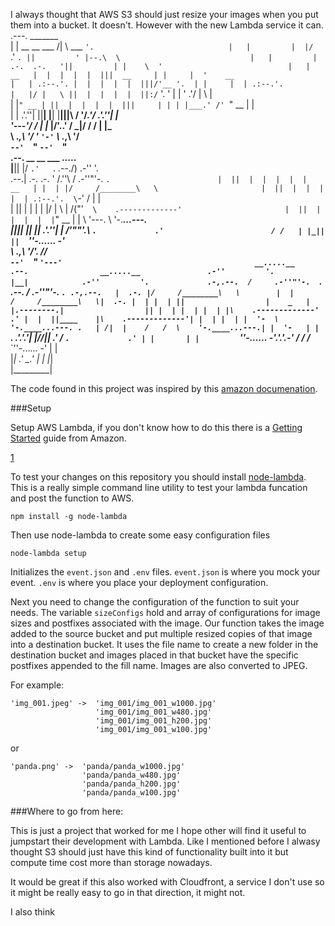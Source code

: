 I always thought that AWS S3 should just resize your images when you put them into a bucket. It doesn't. However with the new Lambda service it can.                                                                               
.---.                                   _______                                
|   |          __  __   ___   /|        \  ___ `'.                             
|   |         |  |/  `.'   `. ||         ' |--.\  \                            
|   |         |   .-.  .-.   '||         | |    \  '                           
|   |    __   |  |  |  |  |  |||  __     | |     |  '    __                    
|   | .:--.'. |  |  |  |  |  |||/'__ '.  | |     |  | .:--.'.                  
|   |/ |   \ ||  |  |  |  |  ||:/`  '. ' | |     ' .'/ |   \ |                 
|   |`" __ | ||  |  |  |  |  |||     | | | |___.' /' `" __ | |                 
|   | .'.''| ||__|  |__|  |__|||\    / '/_______.'/   .'.''| |                 
'---'/ /   | |_               |/\'..' / \_______|/   / /   | |_                
     \ \._,\ '/               '  `'-'`               \ \._,\ '/                
      `--'  `"                                        `--'  `"                 
.--. __  __   ___                          __.....__                           
|__||  |/  `.'   `.            .--./)  .-''         '.                         
.--.|   .-.  .-.   '          /.''\\  /     .-''"'-.  `.                       
|  ||  |  |  |  |  |    __   | |  | |/     /________\   \                      
|  ||  |  |  |  |  | .:--.'.  \`-' / |                  |                      
|  ||  |  |  |  |  |/ |   \ | /("'`  \    .-------------'                      
|  ||  |  |  |  |  |`" __ | | \ '---. \    '-.____...---.                      
|__||__|  |__|  |__| .'.''| |  /'""'.\ `.             .'                       
                    / /   | |_||     ||  `''-...... -'                         
                    \ \._,\ '/\'. __//                                         
                     `--'  `"  `'---'                                          
              __.....__             .--.                __.....__              
          .-''         '.           |__|            .-''         '.            
.-,.--.  /     .-''"'-.  `.         .--.           /     .-''"'-.  `. .-,.--.  
|  .-. |/     /________\   \        |  |          /     /________\   \|  .-. | 
| |  | ||                  |    _   |  |.--------.|                  || |  | | 
| |  | |\    .-------------'  .' |  |  ||____    |\    .-------------'| |  | | 
| |  '-  \    '-.____...---. .   | /|  |    /   /  \    '-.____...---.| |  '-  
| |       `.             .'.'.'| |//|__|  .'   /    `.             .' | |      
| |         `''-...... -'.'.'.-'  /      /    /___    `''-...... -'   | |      
|_|                      .'   \_.'      |         |                   |_|      
                                        |_________|                            


The code found in this project was inspired by this [amazon documenation](https://docs.aws.amazon.com/lambda/latest/dg/walkthrough-s3-events-adminuser-create-test-function-create-function.html).

###Setup

Setup AWS Lambda, if you don't know how to do this there is a [Getting Started](1) guide from Amazon.

[1](https://docs.aws.amazon.com/lambda/latest/dg/getting-started.html)

To test your changes on this repository you should install [node-lambda](https://github.com/RebelMail/node-lambda). This is a really simple command line utility to test your lambda funcation and post the function to AWS.

    npm install -g node-lambda

Then use node-lambda to create some easy configuration files

    node-lambda setup

Initializes the `event.json` and `.env` files. `event.json` is where you mock your event. `.env` is where you place your deployment configuration.

Next you need to change the configuration of the function to suit your needs. The variable `sizeConfigs` hold and array of configurations for image sizes and postfixes associated with the image. Our function takes the image added to the source bucket and put multiple resized copies of that image into a destination bucket. It uses the file name to create a new folder in the destination bucket and images placed in that bucket have the specific postfixes appended to the fill name. Images are also converted to JPEG.

For example:

    'img_001.jpeg' ->  'img_001/img_001_w1000.jpg'
                       'img_001/img_001_w480.jpg'
                       'img_001/img_001_h200.jpg'
                       'img_001/img_001_w100.jpg'

or

    'panda.png' ->  'panda/panda_w1000.jpg'
                    'panda/panda_w480.jpg'
                    'panda/panda_h200.jpg'
                    'panda/panda_w100.jpg'


###Where to go from here:

This is just a project that worked for me I hope other will find it useful to jumpstart their development with Lambda. Like I mentioned before I alwasy thought S3 should just have this kind of functionality built into it but compute time cost more than storage nowadays.

It would be great if this also worked with Cloudfront, a service I don't use so it might be really easy to go in that direction, it might not. 

I also think 